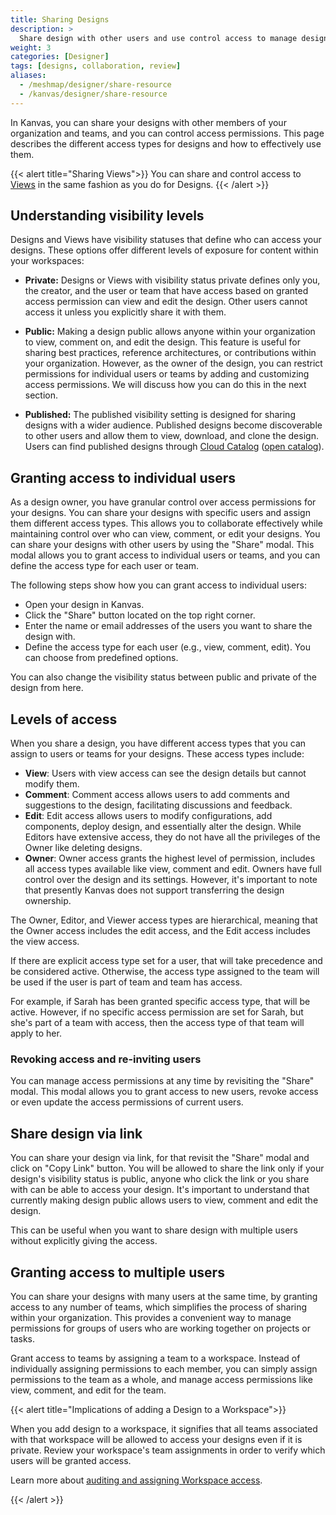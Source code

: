 ```yaml
---
title: Sharing Designs
description: >
  Share design with other users and use control access to manage design access permissions and visibility.
weight: 3
categories: [Designer]
tags: [designs, collaboration, review]
aliases:
  - /meshmap/designer/share-resource
  - /kanvas/designer/share-resource
---
```


In Kanvas, you can share your designs with other members of your organization and teams, and you can control access permissions. This page describes the different access types for designs and how to effectively use them.

{{< alert title="Sharing Views">}}
You can share and control access to [Views](/kanvas/operator/views) in the same fashion as you do for Designs.
{{< /alert >}}

## Understanding visibility levels

Designs and Views have visibility statuses that define who can access your designs. These options offer different levels of exposure for content within your workspaces:

- **Private:** Designs or Views with visibility status private defines only you, the creator, and the user or team that have access based on granted access permission can view and edit the design. Other users cannot access it unless you explicitly share it with them.

- **Public:**  Making a design public allows anyone within your organization to view, comment on, and edit the design. This feature is useful for sharing best practices, reference architectures, or contributions within your organization. However, as the owner of the design, you can restrict permissions for individual users or teams by adding and customizing access permissions. We will discuss how you can do this in the next section.

- **Published:**  The published visibility setting is designed for sharing designs with a wider audience. Published designs become discoverable to other users and allow them to view, download, and clone the design. Users can find published designs through [Cloud Catalog](/cloud/catalog) ([open catalog](https://cloud.layer5.io/catalog)).

## Granting access to individual users

As a design owner, you have granular control over access permissions for your designs. You can share your designs with specific users and assign them different access types. This allows you to collaborate effectively while maintaining control over who can view, comment, or edit your designs.
You can share your designs with other users by using the "Share" modal. This modal allows you to grant access to individual users or teams, and you can define the access type for each user or team.

The following steps show how you can grant access to individual users:

- Open your design in Kanvas.
- Click the "Share" button located on the top right corner.
- Enter the name or email addresses of the users you want to share the design with.
- Define the access type for each user (e.g., view, comment, edit). You can choose from predefined options.

You can also change the visibility status between public and private of the design from here.

## Levels of access

When you share a design, you have different access types that you can assign to users or teams for your designs. These access types include:

- **View**: Users with view access can see the design details but cannot modify them.
- **Comment**: Comment access allows users to add comments and suggestions to the design, facilitating discussions and feedback.
- **Edit**: Edit access allows users to modify configurations, add components, deploy design, and essentially alter the design. While Editors have extensive access, they do not have all the privileges of the Owner like deleting designs.
- **Owner**: Owner access grants the highest level of permission, includes all access types available like view, comment and edit. Owners have full control over the design and its settings. However, it's important to note that presently Kanvas does not support transferring the design ownership.

The Owner, Editor, and Viewer access types are hierarchical, meaning that the Owner access includes the edit access, and the Edit access includes the view access.

If there are explicit access type set for a user, that will take precedence and be considered active. Otherwise, the access type assigned to the team will be used if the user is part of team and team has access.

For example, if Sarah has been granted specific access type, that will be active. However, if no specific access permission are set for Sarah, but she's part of a team with access, then the access type of that team will apply to her.

### Revoking access and re-inviting users

You can manage access permissions at any time by revisiting the "Share" modal. This modal allows you to grant access to new users, revoke access or even update the access permissions of current users.

## Share design via link

You can share your design via link, for that revisit the "Share" modal and click on "Copy Link" button. You will be allowed to share the link only if your design's visibility status is public, anyone who click the link or you share with can be able to access your design. It's important to understand that currently making design public allows users to view, comment and edit the design.

This can be useful when you want to share design with multiple users without explicitly giving the access.

## Granting access to multiple users

You can share your designs with many users at the same time, by granting access to any number of teams, which simplifies the process of sharing within your organization. This provides a convenient way to manage permissions for groups of users who are working together on projects or tasks.

Grant access to teams by assigning a team to a workspace. Instead of individually assigning permissions to each member, you can simply assign permissions to the team as a whole, and manage access permissions like view, comment, and edit for the team.

{{< alert title="Implications of adding a Design to a Workspace">}}

When you add design to a workspace, it signifies that all teams associated with that workspace will be allowed to access your designs even if it is private. Review your workspace's team assignments in order to verify which users will be granted access.

Learn more about [auditing and assigning Workspace access](/cloud/spaces/workspaces/).

{{< /alert >}}
